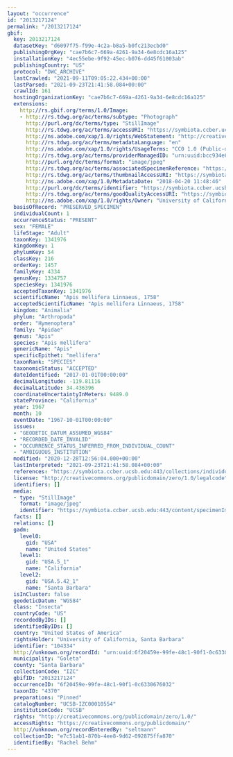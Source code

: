 ```yaml
---
layout: "occurrence"
id: "2013217124"
permalink: "/2013217124"
gbif:
  key: 2013217124
  datasetKey: "d6097f75-f99e-4c2a-b8a5-b0fc213ecbd0"
  publishingOrgKey: "cae7b6c7-669a-4261-9a34-6e8cdc16a125"
  installationKey: "4ec55ebe-9f92-45ec-b076-dd45f61003ab"
  publishingCountry: "US"
  protocol: "DWC_ARCHIVE"
  lastCrawled: "2021-09-11T09:05:22.434+00:00"
  lastParsed: "2021-09-23T21:41:58.084+00:00"
  crawlId: 161
  hostingOrganizationKey: "cae7b6c7-669a-4261-9a34-6e8cdc16a125"
  extensions:
    http://rs.gbif.org/terms/1.0/Image:
    - http://rs.tdwg.org/ac/terms/subtype: "Photograph"
      http://purl.org/dc/terms/type: "StillImage"
      http://rs.tdwg.org/ac/terms/accessURI: "https://symbiota.ccber.ucsb.edu:443/content/specimenImages/UCSB_IZC/UCSB-IZC00010/UCSB-IZC00010554_lg.jpg"
      http://ns.adobe.com/xap/1.0/rights/WebStatement: "http://creativecommons.org/publicdomain/zero/1.0/"
      http://rs.tdwg.org/ac/terms/metadataLanguage: "en"
      http://ns.adobe.com/xap/1.0/rights/UsageTerms: "CC0 1.0 (Public-domain)"
      http://rs.tdwg.org/ac/terms/providerManagedID: "urn:uuid:bcc934e6-c46c-4c6b-9e7b-890a19feb825"
      http://purl.org/dc/terms/format: "image/jpeg"
      http://rs.tdwg.org/ac/terms/associatedSpecimenReference: "https://symbiota.ccber.ucsb.edu:443/collections/individual/index.php?occid=104334"
      http://rs.tdwg.org/ac/terms/thumbnailAccessURI: "https://symbiota.ccber.ucsb.edu:443/content/specimenImages/UCSB_IZC/UCSB-IZC00010/UCSB-IZC00010554_tn.jpg"
      http://ns.adobe.com/xap/1.0/MetadataDate: "2018-04-20 11:48:46"
      http://purl.org/dc/terms/identifier: "https://symbiota.ccber.ucsb.edu:443/content/specimenImages/UCSB_IZC/UCSB-IZC00010/UCSB-IZC00010554_lg.jpg"
      http://rs.tdwg.org/ac/terms/goodQualityAccessURI: "https://symbiota.ccber.ucsb.edu:443/content/specimenImages/UCSB_IZC/UCSB-IZC00010/UCSB-IZC00010554.jpg"
      http://ns.adobe.com/xap/1.0/rights/Owner: "University of California, Santa Barbara"
  basisOfRecord: "PRESERVED_SPECIMEN"
  individualCount: 1
  occurrenceStatus: "PRESENT"
  sex: "FEMALE"
  lifeStage: "Adult"
  taxonKey: 1341976
  kingdomKey: 1
  phylumKey: 54
  classKey: 216
  orderKey: 1457
  familyKey: 4334
  genusKey: 1334757
  speciesKey: 1341976
  acceptedTaxonKey: 1341976
  scientificName: "Apis mellifera Linnaeus, 1758"
  acceptedScientificName: "Apis mellifera Linnaeus, 1758"
  kingdom: "Animalia"
  phylum: "Arthropoda"
  order: "Hymenoptera"
  family: "Apidae"
  genus: "Apis"
  species: "Apis mellifera"
  genericName: "Apis"
  specificEpithet: "mellifera"
  taxonRank: "SPECIES"
  taxonomicStatus: "ACCEPTED"
  dateIdentified: "2017-01-01T00:00:00"
  decimalLongitude: -119.81116
  decimalLatitude: 34.436396
  coordinateUncertaintyInMeters: 9489.0
  stateProvince: "California"
  year: 1967
  month: 10
  eventDate: "1967-10-01T00:00:00"
  issues:
  - "GEODETIC_DATUM_ASSUMED_WGS84"
  - "RECORDED_DATE_INVALID"
  - "OCCURRENCE_STATUS_INFERRED_FROM_INDIVIDUAL_COUNT"
  - "AMBIGUOUS_INSTITUTION"
  modified: "2020-12-28T12:56:04.000+00:00"
  lastInterpreted: "2021-09-23T21:41:58.084+00:00"
  references: "https://symbiota.ccber.ucsb.edu:443/collections/individual/index.php?occid=104334"
  license: "http://creativecommons.org/publicdomain/zero/1.0/legalcode"
  identifiers: []
  media:
  - type: "StillImage"
    format: "image/jpeg"
    identifier: "https://symbiota.ccber.ucsb.edu:443/content/specimenImages/UCSB_IZC/UCSB-IZC00010/UCSB-IZC00010554_lg.jpg"
  facts: []
  relations: []
  gadm:
    level0:
      gid: "USA"
      name: "United States"
    level1:
      gid: "USA.5_1"
      name: "California"
    level2:
      gid: "USA.5.42_1"
      name: "Santa Barbara"
  isInCluster: false
  geodeticDatum: "WGS84"
  class: "Insecta"
  countryCode: "US"
  recordedByIDs: []
  identifiedByIDs: []
  country: "United States of America"
  rightsHolder: "University of California, Santa Barbara"
  identifier: "104334"
  http://unknown.org/recordId: "urn:uuid:6f20459e-99fe-48c1-90f1-0c6330676032"
  municipality: "Goleta"
  county: "Santa Barbara"
  collectionCode: "IZC"
  gbifID: "2013217124"
  occurrenceID: "6f20459e-99fe-48c1-90f1-0c6330676032"
  taxonID: "4370"
  preparations: "Pinned"
  catalogNumber: "UCSB-IZC00010554"
  institutionCode: "UCSB"
  rights: "http://creativecommons.org/publicdomain/zero/1.0/"
  accessRights: "https://creativecommons.org/publicdomain/"
  http://unknown.org/recordEnteredBy: "seltmann"
  collectionID: "e7c51ab1-870b-4ee8-9d62-092875ffa870"
  identifiedBy: "Rachel Behm"
---
```

